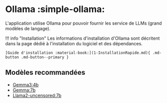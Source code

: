 # Ollama :simple-ollama:

L'application utilise Ollama pour pouvoir fournir les service de LLMs (grand modèles de langage).

!!! info "Installation"
    Les informations d'installation d'Ollama sont décritent dans la page dédié à l'installation du logiciel et des dépendances.

    [Guide d'installation :material-book:](1-InstallationRapide.md){ .md-button .md-button--primary }

## Modèles recommandées

- [Gemma3:4b](https://ollama.com/library/gemma3)
- [Gemma:7b](https://ollama.com/library/gemma)
- [Llama2-uncensored:7b](https://ollama.com/library/llama2-uncensored:7b)